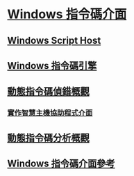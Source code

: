 # [Windows 指令碼介面](windows-script-interfaces.md)
## [Windows Script Host](windows-script-hosts.md)
## [Windows 指令碼引擎](windows-script-engines.md)
## [動態指令碼偵錯概觀](active-script-debugging-overview.md)
### [實作智慧主機協助程式介面](implementing-smart-host-helper-interfaces.md)
## [動態指令碼分析概觀](active-script-profiling-overview.md)
## [Windows 指令碼介面參考](reference/TOC.md)
